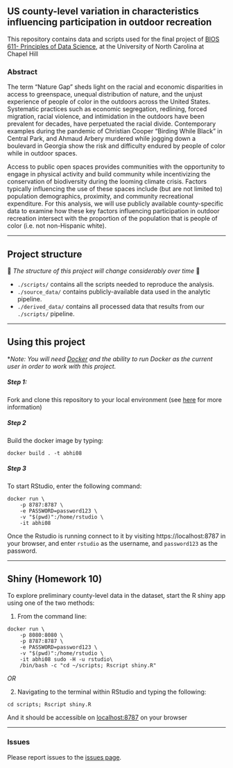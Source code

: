 ## US county-level variation in characteristics influencing participation in outdoor recreation

This repository contains data and scripts used for the final project of [BIOS 611- Principles of Data Science](https://github.com/Vincent-Toups/datasci611), at the University of North Carolina at Chapel Hill  


### Abstract
The term “Nature Gap” sheds light on the racial and economic disparities in access to greenspace, unequal distribution of nature, and the unjust experience of people of color in the outdoors across the United States. Systematic practices such as economic segregation, redlining, forced migration, racial violence, and intimidation in the outdoors have been prevalent for decades, have perpetuated the racial divide. Contemporary examples during the pandemic of Christian Cooper “Birding While Black” in Central Park, and Ahmaud Arbery murdered while jogging down a boulevard in Georgia show the risk and difficulty endured by people of color while in outdoor spaces.  

Access to public open spaces provides communities with the opportunity to engage in physical activity and build community while incentivizing the conservation of biodiversity during the looming climate crisis. Factors typically influencing the use of these spaces include (but are not limited to) population demographics, proximity, and community recreational expenditure. For this analysis, we will use publicly available county-specific data to examine how these key factors influencing participation in outdoor recreation intersect with the proportion of the population that is people of color (i.e. not non-Hispanic white).  

---
## Project structure 
:construction: *The structure of this project will change considerably over time* :construction:

  - `./scripts/` contains all the scripts needed to reproduce the analysis. 
  - `./source_data/` contains publicly-available data used in the analytic pipeline.
  - `./derived_data/` contains all processed data that results from our `./scripts/` pipeline.
---
## Using this project

**Note: You will need [Docker](https://www.docker.com/) and the ability to run Docker as the current user in order to work with this project.*

##### Step 1: 
Fork and clone this repository to your local environment (see [here](https://docs.github.com/en/get-started/quickstart/fork-a-repo) for more information)

##### Step 2

Build the docker image by typing:
```
docker build . -t abhi08
```

##### Step 3

To start RStudio, enter the following command:

```
docker run \
    -p 8787:8787 \
    -e PASSWORD=password123 \
    -v "$(pwd)":/home/rstudio \
    -it abhi08
```

Once the Rstudio is running connect to it by visiting
https://localhost:8787 in your browser, and enter `rstudio` as the username, and `password123` as the password. 

---
## Shiny (Homework 10)

To explore preliminary county-level data in the dataset, start the R shiny app using one of the two methods:

1. From the command line:

```
docker run \
    -p 8080:8080 \
    -p 8787:8787 \
    -e PASSWORD=password123 \
    -v "$(pwd)":/home/rstudio \
    -it abhi08 sudo -H -u rstudio\
    /bin/bash -c "cd ~/scripts; Rscript shiny.R"
```
*OR*

2. Navigating to the terminal within RStudio and typing the following:
  
``` 
cd scripts; Rscript shiny.R
```
And it should be accessible on [localhost:8787](http://localhost:8787/) on your browser



---
### Issues 

Please report issues to the [issues page](https://github.com/abhatia08/bios-611-project/issues).